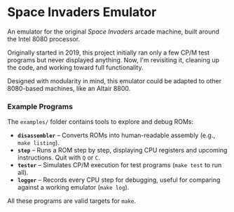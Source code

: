 # Space Invaders Emulator  

An emulator for the original *Space Invaders* arcade machine, built around the Intel 8080 processor.  

Originally started in 2019, this project initially ran only a few CP/M test programs but never displayed anything. Now, I'm revisiting it, cleaning up the code, and working toward full functionality.  

Designed with modularity in mind, this emulator could be adapted to other 8080-based machines, like an Altair 8800.  

### Example Programs  

The `examples/` folder contains tools to explore and debug ROMs:

- **`disassembler`** – Converts ROMs into human-readable assembly (e.g., `make listing`).  
- **`step`** – Runs a ROM step by step, displaying CPU registers and upcoming instructions. Quit with `Q` or `C`.  
- **`tester`** – Simulates CP/M execution for test programs (`make test` to run all).  
- **`logger`** – Records every CPU step for debugging, useful for comparing against a working emulator (`make log`).  

All these programs are valid targets for `make`.
